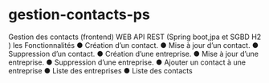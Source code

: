 # gestion-contacts-ps
Gestion des contacts (frontend)
WEB API REST (Spring boot,jpa et SGBD H2 )
les Fonctionnalités
●	Création d’un contact.
●	Mise à jour d’un contact.
●	Suppression d’un contact.
●	Création d’une entreprise.
●	Mise à jour d’une entreprise.
●	Suppression d’une entreprise.
●	Ajouter un contact à une entreprise
●	Liste des entreprises
●	Liste des contacts

